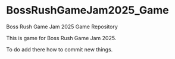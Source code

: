 # BossRushGameJam2025_Game
Boss Rush Game Jam 2025 Game Repository

This is game for Boss Rush Game Jam 2025.

To do add there how to commit new things.
